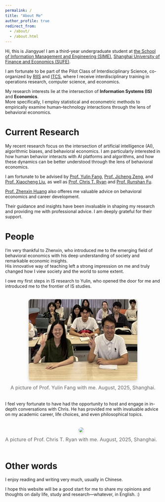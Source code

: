 ```yaml
---
permalink: /
title: "About Me"
author_profile: true
redirect_from: 
  - /about/
  - /about.html
---
```

<p>
  Hi, this is Jiangyue! I am a third-year undergraduate student at 
  <a href="https://sime.sufe.edu.cn/" target="_blank" rel="noopener">the School of Information Management and Engineering (SIME)</a>, 
  <a href="https://www.sufe.edu.cn/" target="_blank" rel="noopener">Shanghai University of Finance and Economics (SUFE)</a>.
</p>

<p>
  I am fortunate to be part of the Pilot Class of Interdisciplinary Science, co-organized by 
  <a href="https://riis.sufe.edu.cn/jxChinese/" target="_blank" rel="noopener">RIIS</a> and 
  <a href="https://itcs.sufe.edu.cn/" target="_blank" rel="noopener">ITCS</a>, where I receive interdisciplinary training in operations research, computer science, and economics.
</p>

<p>
  My research interests lie at the intersection of <strong>Information Systems (IS)</strong> and <strong>Economics</strong>.<br>More specifically, I employ statistical and econometric methods to empirically examine human–technology interactions through the lens of behavioral economics.
</p>


Current Research
================

<p>
  My recent research focus on the intersection of artificial intelligence (AI), algorithmic biases, and behavioral economics. 
  I am particularly interested in how human behavior interacts with AI platforms and algorithms, and how these dynamics can be better understood through the lens of behavioral economics.
</p>

<p>
  I am fortunate to be advised by  
  <a href="https://www.hkubs.hku.hk/people/yulin-fang/" target="_blank">Prof. Yulin Fang</a>, 
  <a href="https://scholars.hkbu.edu.hk/en/persons/JICHENGZENG" target="_blank">Prof. Jicheng Zeng</a>, and 
  <a href="http://sem.bjtu.edu.cn/show-594-298.html" target="_blank">Prof. Xiaocheng Liu</a>, 
  as well as 
  <a href="https://christopher-thomas-ryan.github.io/" target="_blank">Prof. Chris T. Ryan</a> and 
  <a href="https://runshanfu.com/" target="_blank">Prof. Runshan Fu</a>.
</p>

<p>
	<a href="https://econen.sufe.edu.cn/69/2f/c6876a92463/page.htm" target="_blank">Prof. Zhenxin Huang</a> also offeres me valuable advice on behavioral economics and career development.
<p>

<p>
  Their guidance and insights have been invaluable in shaping my research and providing me with professional advice. 
  I am deeply grateful for their support.
</p>

<h1>People</h1>
<p>
  I’m very thankful to Zhenxin, who introduced me to the emerging field of behavioral economics with his deep understanding of society and remarkable economic insights. <br>
  His innovative way of teaching left a strong impression on me and truly changed how I view society and the world to some extent.
</p>

<p>
  I owe my first steps in IS research to Yulin, who opened the door for me and introduced me to the frontier of IS studies.
</p>

<figure style="display: inline-block; margin: 20px auto; text-align: center;">
  <img src="/images/yulin.jpg" style="max-width: 70%; border-radius: 8px; box-shadow: 0 4px 10px rgba(0,0,0,0.15);" />
  <figcaption style="margin-top: 10px; font-size: 16px; color: #666;">
    A picture of Prof. Yulin Fang with me. August, 2025, Shanghai.
  </figcaption>
</figure>

<p>
  I feel very fortunate to have had the opportunity to host and engage in in-depth conversations with Chris. 
  He has provided me with invaluable advice on my academic career, life choices, and even philosophical topics.
</p>

<figure style="display: inline-block; margin: 20px auto; text-align: center;">
  <img src="/images/chris.jpg" style="max-width: 70%; border-radius: 8px; box-shadow: 0 4px 10px rgba(0,0,0,0.15);" />
  <figcaption style="margin-top: 10px; font-size: 16px; color: #666;">
    A picture of Prof. Chris T. Ryan with me. August, 2025, Shanghai.
  </figcaption>
</figure>

<h1>Other words</h1>
<p>
  I enjoy reading and writing very much, usually in Chinese.
</p>

<p>
  I hope this website will be a good start for me to share my opinions and thoughts on daily life, study and research—whatever, in English. :)
</p>
